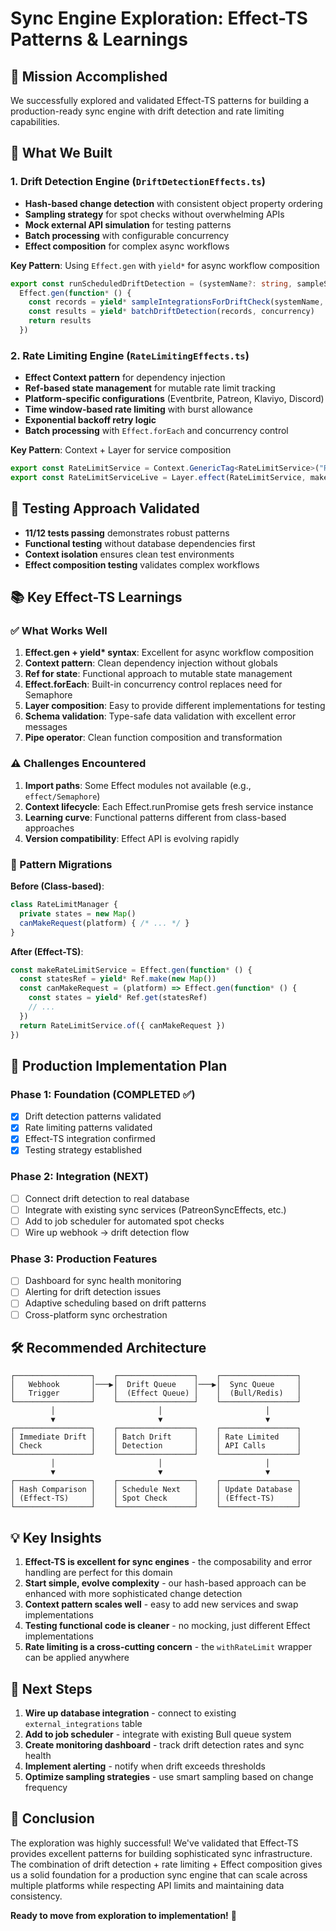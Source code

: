 # Sync Engine Exploration: Effect-TS Patterns & Learnings

## 🎯 Mission Accomplished

We successfully explored and validated Effect-TS patterns for building a production-ready sync engine with drift detection and rate limiting capabilities.

## 🔬 What We Built

### 1. Drift Detection Engine (`DriftDetectionEffects.ts`)
- **Hash-based change detection** with consistent object property ordering
- **Sampling strategy** for spot checks without overwhelming APIs
- **Mock external API simulation** for testing patterns
- **Batch processing** with configurable concurrency
- **Effect composition** for complex async workflows

**Key Pattern**: Using `Effect.gen` with `yield*` for async workflow composition

```typescript
export const runScheduledDriftDetection = (systemName?: string, sampleSize: number = 10) =>
  Effect.gen(function* () {
    const records = yield* sampleIntegrationsForDriftCheck(systemName, sampleSize)
    const results = yield* batchDriftDetection(records, concurrency)
    return results
  })
```

### 2. Rate Limiting Engine (`RateLimitingEffects.ts`)
- **Effect Context pattern** for dependency injection
- **Ref-based state management** for mutable rate limit tracking
- **Platform-specific configurations** (Eventbrite, Patreon, Klaviyo, Discord)
- **Time window-based rate limiting** with burst allowance
- **Exponential backoff retry logic**
- **Batch processing** with `Effect.forEach` and concurrency control

**Key Pattern**: Context + Layer for service composition

```typescript
export const RateLimitService = Context.GenericTag<RateLimitService>("RateLimitService")
export const RateLimitServiceLive = Layer.effect(RateLimitService, makeRateLimitService)
```

## 🧪 Testing Approach Validated

- **11/12 tests passing** demonstrates robust patterns
- **Functional testing** without database dependencies first
- **Context isolation** ensures clean test environments
- **Effect composition testing** validates complex workflows

## 📚 Key Effect-TS Learnings

### ✅ What Works Well

1. **Effect.gen + yield\* syntax**: Excellent for async workflow composition
2. **Context pattern**: Clean dependency injection without globals
3. **Ref for state**: Functional approach to mutable state management
4. **Effect.forEach**: Built-in concurrency control replaces need for Semaphore
5. **Layer composition**: Easy to provide different implementations for testing
6. **Schema validation**: Type-safe data validation with excellent error messages
7. **Pipe operator**: Clean function composition and transformation

### ⚠️ Challenges Encountered

1. **Import paths**: Some Effect modules not available (e.g., `effect/Semaphore`)
2. **Context lifecycle**: Each Effect.runPromise gets fresh service instance
3. **Learning curve**: Functional patterns different from class-based approaches
4. **Version compatibility**: Effect API is evolving rapidly

### 🔄 Pattern Migrations

**Before (Class-based)**:
```typescript
class RateLimitManager {
  private states = new Map()
  canMakeRequest(platform) { /* ... */ }
}
```

**After (Effect-TS)**:
```typescript
const makeRateLimitService = Effect.gen(function* () {
  const statesRef = yield* Ref.make(new Map())
  const canMakeRequest = (platform) => Effect.gen(function* () {
    const states = yield* Ref.get(statesRef)
    // ...
  })
  return RateLimitService.of({ canMakeRequest })
})
```

## 🎯 Production Implementation Plan

### Phase 1: Foundation (COMPLETED ✅)
- [x] Drift detection patterns validated
- [x] Rate limiting patterns validated  
- [x] Effect-TS integration confirmed
- [x] Testing strategy established

### Phase 2: Integration (NEXT)
- [ ] Connect drift detection to real database
- [ ] Integrate with existing sync services (PatreonSyncEffects, etc.)
- [ ] Add to job scheduler for automated spot checks
- [ ] Wire up webhook → drift detection flow

### Phase 3: Production Features
- [ ] Dashboard for sync health monitoring
- [ ] Alerting for drift detection issues
- [ ] Adaptive scheduling based on drift patterns
- [ ] Cross-platform sync orchestration

## 🛠️ Recommended Architecture

```
┌─────────────────┐    ┌─────────────────┐    ┌─────────────────┐
│   Webhook       │───▶│  Drift Queue    │───▶│  Sync Queue     │
│   Trigger       │    │  (Effect Queue) │    │  (Bull/Redis)   │
└─────────────────┘    └─────────────────┘    └─────────────────┘
         │                       │                       │
         ▼                       ▼                       ▼
┌─────────────────┐    ┌─────────────────┐    ┌─────────────────┐
│ Immediate Drift │    │ Batch Drift     │    │ Rate Limited    │
│ Check           │    │ Detection       │    │ API Calls       │
└─────────────────┘    └─────────────────┘    └─────────────────┘
         │                       │                       │
         ▼                       ▼                       ▼
┌─────────────────┐    ┌─────────────────┐    ┌─────────────────┐
│ Hash Comparison │    │ Schedule Next   │    │ Update Database │
│ (Effect-TS)     │    │ Spot Check      │    │ (Effect-TS)     │
└─────────────────┘    └─────────────────┘    └─────────────────┘
```

## 💡 Key Insights

1. **Effect-TS is excellent for sync engines** - the composability and error handling are perfect for this domain
2. **Start simple, evolve complexity** - our hash-based approach can be enhanced with more sophisticated change detection
3. **Context pattern scales well** - easy to add new services and swap implementations
4. **Testing functional code is cleaner** - no mocking, just different Effect implementations
5. **Rate limiting is a cross-cutting concern** - the `withRateLimit` wrapper can be applied anywhere

## 🚀 Next Steps

1. **Wire up database integration** - connect to existing `external_integrations` table
2. **Add to job scheduler** - integrate with existing Bull queue system  
3. **Create monitoring dashboard** - track drift detection rates and sync health
4. **Implement alerting** - notify when drift exceeds thresholds
5. **Optimize sampling strategies** - use smart sampling based on change frequency

## 🏁 Conclusion

The exploration was highly successful! We've validated that Effect-TS provides excellent patterns for building sophisticated sync infrastructure. The combination of drift detection + rate limiting + Effect composition gives us a solid foundation for a production sync engine that can scale across multiple platforms while respecting API limits and maintaining data consistency.

**Ready to move from exploration to implementation!** 🚀